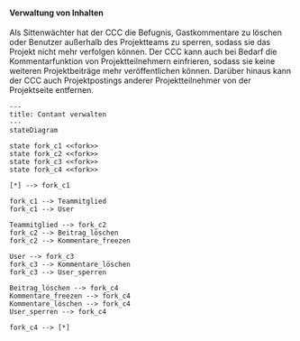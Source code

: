 #### Verwaltung von Inhalten

Als Sittenwächter hat der CCC die Befugnis, Gastkommentare zu löschen oder Benutzer außerhalb des Projektteams zu sperren, sodass sie das Projekt nicht mehr verfolgen können. Der CCC kann auch bei Bedarf die Kommentarfunktion von Projektteilnehmern einfrieren, sodass sie keine weiteren Projektbeiträge mehr veröffentlichen können. Darüber hinaus kann der CCC auch Projektpostings anderer Projektteilnehmer von der Projektseite entfernen.

```mermaid
---
title: Contant verwalten
---
stateDiagram

state fork_c1 <<fork>>
state fork_c2 <<fork>>
state fork_c3 <<fork>>
state fork_c4 <<fork>>

[*] --> fork_c1

fork_c1 --> Teammitglied
fork_c1 --> User

Teammitglied --> fork_c2
fork_c2 --> Beitrag_löschen
fork_c2 --> Kommentare_freezen

User --> fork_c3
fork_c3 --> Kommentare_löschen
fork_c3 --> User_sperren

Beitrag_löschen --> fork_c4
Kommentare_freezen --> fork_c4
Kommentare_löschen --> fork_c4
User_sperren --> fork_c4

fork_c4 --> [*]
```
